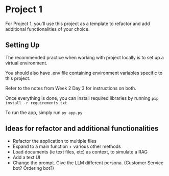 # Project 1

For Project 1, you'll use this project as a template to refactor and add additional functionalities of your choice.

## Setting Up
The recommended practice when working with project locally is to set up a virtual environment.

You should also have .env file containing environment variables specific to this project.

Refer to the notes from Week 2 Day 3 for instructions on both.

Once everything is done, you can install required libraries by running `pip install -r requirements.txt`

To run the app, simply run `py app.py`

## Ideas for refactor and additional functionalities
- Refactor the application to multiple files 
- Expand to a main function + various other methods
- Load documents (ie text files, etc) as context, to simulate a RAG
- Add a text UI
- Change the prompt. Give the LLM different persona. (Customer Service bot? Ordering bot?)